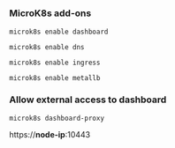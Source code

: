 


# 

### MicroK8s add-ons

```microk8s enable dashboard```

```microk8s enable dns```

```microk8s enable ingress```

```microk8s enable metallb```


### Allow external access to dashboard
```microk8s dashboard-proxy```

https://**node-ip**:10443
